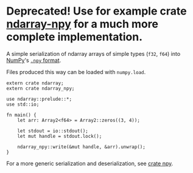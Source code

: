 # Deprecated! Use for example crate [ndarray-npy](https://crates.io/crates/ndarray-npy) for a much more complete implementation.

A simple serialization of ndarray arrays of simple types (`f32`, `f64`) into
[NumPy](http://www.numpy.org/)'s [`.npy`
format](https://docs.scipy.org/doc/numpy/neps/npy-format.html).

Files produced this way can be loaded with `numpy.load`.

```
extern crate ndarray;
extern crate ndarray_npy;

use ndarray::prelude::*;
use std::io;

fn main() {
    let arr: Array2<f64> = Array2::zeros((3, 4));

    let stdout = io::stdout();
    let mut handle = stdout.lock();

    ndarray_npy::write(&mut handle, &arr).unwrap();
}
```

For a more generic serialization and deserialization, see [crate
npy](https://crates.io/crates/npy).

